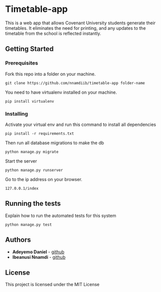 # Timetable-app
This is a web app that allows Covenant University students generate their timetables.
It eliminates the need for printing, and any updates to the timetable from the school
is reflected instantly.

## Getting Started


### Prerequisites

Fork this repo into a folder on your machine. 

```
git clone https://github.com/nnamdiib/timetable-app folder-name
```

You need to have virtualenv installed on your machine.
```
pip install virtualenv
```

### Installing

Activate your virtual env and run this command to install all dependencies
```
pip install -r requirements.txt
```

Then run all database migrations to make the db
```
python manage.py migrate
```

Start the server
```
python manage.py runserver
```

Go to the ip address on your browser.
```
127.0.0.1/index
```

## Running the tests

Explain how to run the automated tests for this system
```
python manage.py test
```

## Authors

* **Adeyemo Daniel** - [github](https://github.com/letroot)
* **Ibeanusi Nnamdi** - [github](https://github.com/nnamdiib)

## License

This project is licensed under the MIT License
